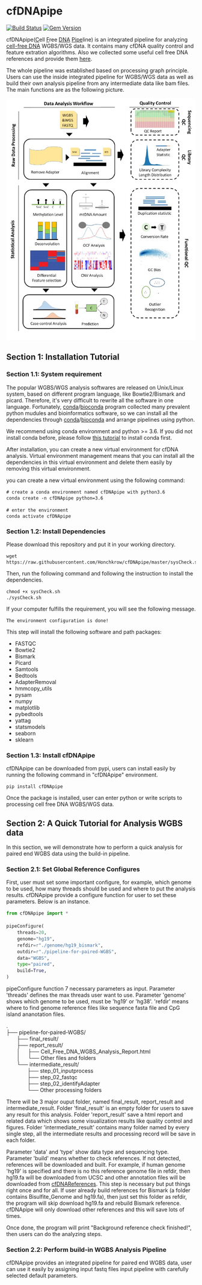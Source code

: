 # cfDNApipe

[![Build Status](https://travis-ci.org/pages-themes/minimal.svg?branch=master)](https://travis-ci.org/pages-themes/minimal) [![Gem Version](https://badge.fury.io/rb/jekyll-theme-minimal.svg)](https://badge.fury.io/rb/jekyll-theme-minimal)

cfDNApipe(<u>C</u>ell <u>F</u>ree <u>DNA</u> <u>Pipe</u>line) is an integrated pipeline for analyzing [cell-free DNA](https://en.wikipedia.org/wiki/Circulating_free_DNA) WGBS/WGS data. It contains many cfDNA quality control and feature extration algorithms. Also we collected some useful cell free DNA references and provide them [here](https://honchkrow.github.io/cfDNAReferences/).

The whole pipeline was established based on processing graph principle. Users can use the inside integrated pipeline for WGBS/WGS data as well as build their own analysis pipeline from any intermediate data like bam files. The main functions are as the following picture.

![cfDNApipe Functions](./cfDNApipe_picture1.jpg)

## Section 1: Installation Tutorial

### Section 1.1: System requirement

The popular WGBS/WGS analysis softwares are released on Unix/Linux system, based on different program language, like Bowtie2/Bismark and picard. Therefore, it's very difficult to rewrite all the software in one language. Fortunately, [conda](https://docs.conda.io/en/latest/)/[bioconda](http://bioconda.github.io/) program collected many prevalent python mudules and bioinformatics software, so we can install all the dependencies through [conda](https://docs.conda.io/en/latest/)/[bioconda](http://bioconda.github.io/) and arrange pipelines using python.

We recommend using conda environment and python >= 3.6. If you did not install conda before, please follow [this tutorial](https://docs.conda.io/projects/conda/en/latest/user-guide/install/) to install conda first.

After installation, you can create a new virtual environment for cfDNA analysis. Virtual environment management means that you can install all the dependencies in this virtual environment and delete them easily by removing this virtual environment.

you can create a new virtual environment using the following command:

```shell
# create a conda environment named cfDNApipe with python3.6
conda create -n cfDNApipe python=3.6

# enter the environment
conda activate cfDNApipe
```

### Section 1.2: Install Dependencies

Please download this repository and put it in your working directory.

```shell
wget https://raw.githubusercontent.com/Honchkrow/cfDNApipe/master/sysCheck.sh
```

Then, run the following command and following the instruction to install the dependencies.

```shell
chmod +x sysCheck.sh
./sysCheck.sh
```

If your computer fulfills the requirement, you will see the following message.

```shell
The environment configuration is done!
```

This step will install the following software and path packages:

+ FASTQC
+ Bowtie2
+ Bismark
+ Picard
+ Samtools
+ Bedtools
+ AdapterRemoval
+ hmmcopy_utils
+ pysam
+ numpy
+ matplotlib
+ pybedtools
+ yattag
+ statsmodels
+ seaborn
+ sklearn

### Section 1.3: Install cfDNApipe

cfDNApipe can be downloaded from pypi, users can install easily by running the following command in "cfDNApipe" environment.

```shell
pip install cfDNApipe
```

Once the package is installed, user can enter python or write scripts to processing cell free DNA WGBS/WGS data.

## Section 2: A Quick Tutorial for Analysis WGBS data

In this section, we will demonstrate how to perform a quick analysis for paired end WGBS data using the build-in pipeline.

### Section 2.1: Set Global Reference Configures

First, user must set some important configure, for example, which genome to be used, how many threads should be used and where to put the analysis results. cfDNApipe provide a configure function for user to set these parameters. Below is an instance.

```Python
from cfDNApipe import *

pipeConfigure(
    threads=20,
    genome="hg19",
    refdir=r"./genome/hg19_bismark",
    outdir=r"./pipeline-for-paired-WGBS",
    data="WGBS",
    type="paired",
    build=True,
)
```

pipeConfigure function 7 necessary parameters as input. 
Parameter 'threads' defines the max threads user want to use. 
Parameter 'genome' shows which genome to be used, must be 'hg19' or 'hg38'. 
'refdir' means where to find genome reference files like sequence fasta file and CpG island ananotation files. 

.  
├── pipeline-for-paired-WGBS/  
&ensp;&ensp;&ensp;&ensp;├── final_result/  
&ensp;&ensp;&ensp;&ensp;├── report_result/  
&ensp;&ensp;&ensp;&ensp;│&ensp;&ensp;&ensp;├── Cell_Free_DNA_WGBS_Analysis_Report.html  
&ensp;&ensp;&ensp;&ensp;│&ensp;&ensp;&ensp;└── Other files and folders  
&ensp;&ensp;&ensp;&ensp;└── intermediate_result/  
&ensp;&ensp;&ensp;&ensp;&ensp;&ensp;&ensp;&ensp;├── step_01_inputprocess  
&ensp;&ensp;&ensp;&ensp;&ensp;&ensp;&ensp;&ensp;├── step_02_fastqc  
&ensp;&ensp;&ensp;&ensp;&ensp;&ensp;&ensp;&ensp;├── step_02_identifyAdapter  
&ensp;&ensp;&ensp;&ensp;&ensp;&ensp;&ensp;&ensp;└── Other processing folders  

There will be 3 major ouput folder, named final_result, report_result and intermediate_result. Folder 'final_result' is an empty folder for users to save any result for this analysis. Folder 'report_result' save a html report and related data which shows some visualization results like quality control and figures. Folder 'intermediate_result' contains many folder named by every single step, all the intermediate results and processing record will be save in each folder.

Parameter 'data' and 'type' show data type and sequencing type.
Parameter 'build' means whether to check references. If not detected, references will be downloaded and built. For example, if human genome 'hg19' is specified and there is no this reference genome file in refdir, then hg19.fa will be downloaded from UCSC and other annotation files will be downloaded from [cfDNAReferences](https://honchkrow.github.io/cfDNAReferences/). This step is necessary but put things right once and for all. If user already build references for Bismark (a folder contains Bisulfite_Genome and hg19.fa), then just set this folder as refdir, the program will skip download hg19.fa and rebuild Bismark reference. cfDNApipe will only download other references and this will save lots of times.

Once done, the program will print "Background reference check finished!", then users can do the analyzing steps.

### Section 2.2: Perform build-in WGBS Analysis Pipeline

cfDNApipe provides an integrated pipeline for paired end WGBS data, user can use it easily by assigning input fastq files input pipeline with carefully selected default parameters.

```Python

```
